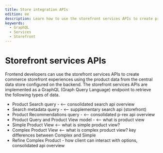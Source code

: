 ```yaml
---
title: Store integration APIs
edition: ee
description: Learn how to use the storefront services APIs to create product listing and detail pages, cart, checkout and other storefront from the data supplied by the composable catalog data model.
keywords:
  - GraphQL
  - Services
  - Storefront
---
```


# Storefront services APIs

Frontend developers can use the storefront services APIs to create commerce storefront experiences using the product data from the central data store configured on the backend. The storefront services APIs are implemented as a GraphQL (Graph Query Language) endpoint to retrieve the following types of data.

- Product Search query - <-- consolidated search api overview
- Search metadata query - <-- supplementary search api (storefront)
- Product Recommendations query -  <-- consolidated p-rex api overview
- Product Query and Product View model - <-- what is product view
- Simple Product View  <-- what is simple product view?
- Complex Product View <-- what is complex product view? key differences between Complex and Simple
- Refine Complex Product - how client can interact with options, consolidated api overview
